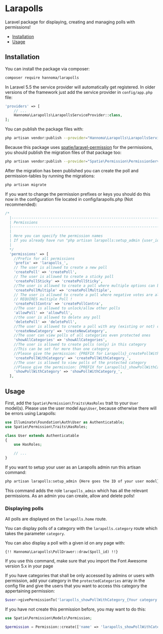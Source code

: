 # Larapolls
Laravel package for displaying, creating and managing polls with permissions!

* [Installation](#installation)
* [Usage](#usage)

## Installation
You can install the package via composer:

``` bash
composer require hannoma/larapolls
```

In Laravel 5.5 the service provider will automatically get registered. In older versions of the framework just add the service provider in `config/app.php` file:

```php
'providers' => [
    // ...
    Hannoma\Larapolls\LarapollsServiceProvider::class,
];
```

You can publish the package files with:

```bash
php artisan vendor:publish --provider="Hannoma\Larapolls\LarapollsServiceProvider"
```

Because this package uses [spatie/laravel-permission](https://github.com/spatie/laravel-permission) for the permissions, you should publish the migration files of that package too:

```bash
php artisan vendor:publish --provider="Spatie\Permission\PermissionServiceProvider" --tag="migrations"
```

After the migration has been published you can create the poll and permission-tables by running the migrations:

```bash
php artisan migrate
```

If you want to change the permission prefixes or keys you should do this now in the configuration file located in config/larapolls.php (Not recommended):

```php
/*
  |--------------------------------------------------------------------------
  | Permissions
  |--------------------------------------------------------------------------
  |
  | Here you can specify the permission names
  | If you already have run "php artisan larapolls:setup_admin {user_id}", do not change this!
  |
  */
  'permissions' => [
    //Prefix for all permissions
    'prefix' => 'larapolls_',
    // The user is allowed to create a new poll
    'createPoll' => 'createPoll',
    // The user is allowed to create a sticky poll
    'createPollSticky' => 'createPollSticky',
    //The user is allowed to create a poll where multiple options can be checked
    'createPollMultiple' => 'createPollMultiple',
    // The user is allowed to create a poll where negative votes are allowed
    // REQUIRES multiple Poll !
    'createPollContra' => 'createPollContra',
    //The user is allowed to unlock/allow other polls
    'allowPoll' => 'allowPoll',
    //the user is allowed to delete any poll
    'deletePoll' => 'deletePoll',
    //The user is allowed to create a poll with any (existing or not) category
    'createNewCategory' => 'createNewCategory',
    //The user can view polls of all categories even protected ones
    'showAllCategories' => 'showAllCategories',
    //The user is allowed to create polls (only) in this category
    //This can be set for more than one category
    //Please give the permission: {PREFIX for Larapolls}_createPollWithCategory_{Your Category goes here}
    'createPollWithCategory' => 'createPollWithCategory_',
    //The user is allowed to view polls of the protected category
    //Please give the permission: {PREFIX for Larapolls}_showPollWithCategory_{Your Protected Category goes here}
    'showPollWithCategory' => 'showPollWithCategory_',
  ],
```


## Usage
First, add the `Spatie\Permission\Traits\HasRoles` trait to your `User` model(s).
Please use the user model `App\User`, because otherwise there will be errors using Larapolls:

```php
use Illuminate\Foundation\Auth\User as Authenticatable;
use Spatie\Permission\Traits\HasRoles;

class User extends Authenticatable
{
    use HasRoles;

    // ...
}
```

If you want to setup your user as an Larapolls admin run this artisan command:
```bash
php artisan larapolls:setup_admin {Here goes the ID of your user model}
```
This command adds the role `larapolls_admin` which has all the relevant permissions.
As an admin you can create, allow and delete polls!


### Displaying polls
All polls are displayed on the `larapolls.home` route.

You can display polls of a category with the `larapolls.category` route which takes the parameter `category`.

You can also display a poll with a given id on any page with:
```
{!! Hannoma\Larapolls\PollDrawer::draw($poll_id) !!}
```
If you use this command, make sure that you import the Font Awesome version 5.x in your page

If you have categories that shall be only accessed by admins or users with permission, add your category in the `protectedCategories` array in the config file and give the users that you want to access this category the appertaining permission:
```php
$user->givePermissionTo('larapolls_showPollWithCategory_{Your category goes here}');
```
If you have not create this permission before, you may want to do this:
```php
use Spatie\Permission\Models\Permission;

$permission = Permission::create(['name' => 'larapolls_showPollWithCategory_{Your category goes here}']);
```
